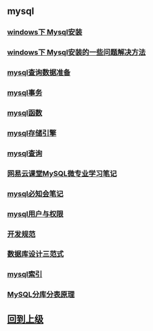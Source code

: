 


## mysql

### [windows下 Mysql安装](./install.md)

### [windows下 Mysql安装的一些问题解决方法](./install_problem.md)

### [mysql查询数据准备](./data.md)

### [mysql事务](./mysql事务.md)

### [mysql函数](./mysql函数.md)

### [mysql存储引擎](./mysql存储引擎.md)


### [mysql查询](./mysql查询.md)

### [网易云课堂MySQL微专业学习笔记](./cloud/README.md)

### [mysql必知会笔记](./mysql必知会/readme.md)

### [mysql用户与权限](./mysql用户与权限.md)

### [开发规范](./开发规范.md)

### [数据库设计三范式](./数据库设计三范式.md)

### [mysql索引](./mysql索引.md)

### [MySQL分库分表原理](./distinguish.md)


## [回到上级](../index.md)